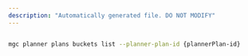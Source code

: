 ```yaml
---
description: "Automatically generated file. DO NOT MODIFY"
---
```


```bash

mgc planner plans buckets list --planner-plan-id {plannerPlan-id}

```